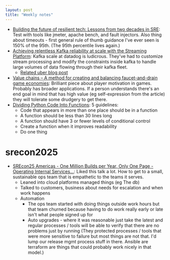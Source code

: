 ```yaml
---
layout: post
title: "Weekly notes"
---
```


* [Building the future of resilient tech: Lessons from two decades in SRE](https://etedge-insights.com/technology/building-the-future-of-resilient-tech-lessons-from-two-decades-in-sre/): Test with tools like jmeter, apache bench, and fault injectors. Also thing about timeouts - first general rule of thumb guidance I've ever seen is 150% of the 95th. (The 95th percentile lives again.)
* [Achieving relentless Kafka reliability at scale with the Streaming Platform](https://www.datadoghq.com/blog/engineering/streaming-platform-kafka-custom-abstractions/): Kafka scale at datadog is ludicrous. They've had to customize stream processing and modify the constraints inside kafka to handle large volumes of data flowing through their kafka fleet.
  * [Related uber blog post](https://www.uber.com/en-FR/blog/kafka-async-queuing-with-consumer-proxy/)
* [Value chains – A method for creating and balancing faucet-and-drain game economies](https://lostgarden.com/2021/12/12/value-chains/): Brilliant piece about player motivation in games. Probably has broader applications. If a person understands there's an end goal in mind that has high value (eg self-expression from the article) they will tolerate some drudgery to get there.
* [Dividing Python Code Into Functions](https://drive.google.com/file/d/1i6YwFzOIy83x9Z7Ha-DS3tcqNkN85GU7/view): 5 guidelines:
  * Code that appears in more than one place should be in a function
  * A function should be less than 30 lines long
  * A function should have 3 or fewer levels of conditional control
  * Create a function when it improves readability
  * Do one thing

# srecon2025

* [SREcon25 Americas - One Million Builds per Year, Only One Page - Operating Internal Services...](https://www.youtube.com/watch?v=TIclAITnarY&list=WL&index=31): Liked this talk a lot. How to get to a small, sustainable ops team that is empathetic to the teams it serves.
  * Leaned into cloud platforms managed things (eg The db)
  * Talked to customers, business about needs for escalation and when work happens
  * Automation
    * The ops team started with doing things outside work hours but that team churned because having to do work really early or late isn't what people signed up for
    * Auto upgrades - where it was reasonable just take the latest and regular processes / tools will be able to verify that there are no problems just by running (They protected processes / tools that were more sensitive to failure but most things are not that. I'd lump our release mgmt process stuff in there. Ansible are terraform are things that could probably work nicely in that model.)
